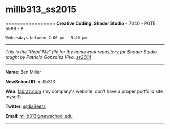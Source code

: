 # millb313_ss2015
=================
	**Creative Coding: Shader Studio** - 7040 - PGTE 5566 - B
	
	Wednesdays between 7:00 pm - 9:40 pm 
	
_____________________________________________

_This is the "Read Me" file for the homework repository for Shader Studio taught by Patricio Gonzalez Vivo. [ss2014](https://github.com/patriciogonzalezvivo/ss2015)_
_____________________________________________
**Name**: Ben Miller

**NewSchool ID**: millb313

**Web**: [fabraz.com](fabraz.com) (my company's website, don't have a proper portfolio site myself)

**Twitter**: [@diaBeets](https://twitter.com/diaBEETS)

**Email**: millb313@newschool.edu
_____________________________________________
